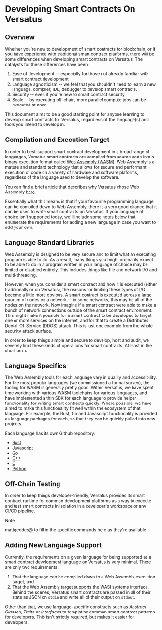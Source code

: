 # Developing Smart Contracts On Versatus

## Overview

Whether you're new to development of smart contracts for blockchain, or if you have experience with traditional smart contract platforms, there will be some differences when developing smart contracts on Versatus. The catalysts for these differences have been:
1. Ease of development -- especially for those not already familiar with smart contract development
2. Language agnosticism -- we feel that you shouldn't need to learn a new language, compiler, IDE, debugger to develop smart contracts.
3. Security -- even if you're new to smart contract security
4. Scale -- by executing off-chain, more parallel compute jobs can be executed at once

This document aims to be a good starting point for anyone learning to develop smart contracts for Versatus, regardless of the language(s) and tools you intend to develop in.

## Compilation and Execution Target

In order to best-support smart contract development in a broad range of languages, Versatus smart contracts are compiled from source code into a binary execution format called [Web Assembly (WASM)](https://webassembly.org/). Web Assembly is a mature and standard technology that allows for secure and performant execution of code on a variety of hardware and software plaforms, regardless of the language used to develop the software.

You can find a brief article that describes why Versatus chose Web Assembly [here](https://incomplete.io/wasm/why-wasm-versatus/index.html).

Essentially what this means is that if your favourite programming language can be compiled down to Web Assembly, there is a very good chance that it can be used to write smart contracts on Versatus. If your language of choice isn't supported today, we'll include some notes below that enumerate the requirements for adding a new language in case you want to add your own.

## Language Standard Libraries

Web Assembly is designed to be very secure and to limit what an executing program is able to do. As a result, many things you might ordinarily expect to be able to do in a program written in your language of choice may be limited or disabled entirely. This includes things like file and network I/O and multi-threading.

However, when you consider a smart contract and how it is executed (either traditionally or on Versatus), the reasons for limiting these types of I/O become a little more obvious. A smart contract is executed across a large quorum of nodes on a network -- in some networks, this may be all of the nodes on the network. Now imagine if a smart contract were able to make a bunch of network connections outside of the smart contract environment. This might make it possible for a smart contract to be developed to target one or more services on the internet, and for that to create a Distributed Denial-Of-Service (DDOS) attack. This is just one example from the whole security attack surface.

In order to keep things simple and secure to develop, host and audit, we severely limit these kinds of operations for smart contracts. At least in the short term.

## Language Specifics

The Web Assembly tools for each language vary in quality and accessibility. For the most popular languages (we commissioned a formal survey), the tooling for WASM is generally pretty good. Within Versatus, we have spent time working with various WASM toolchains for various languages, and have implemented a thin SDK for each language to provide helper functionality for writing smart contracts quickly. Where possible, we have aimed to make this functionality fit well within the ecosystem of that language. For example, the Rust, Go and Javascript functionality is provided as language packages for each, so that they can be quickly pulled into new projects.

Each language has its own Github repository:

* [Rust](https://github.com/versatus/versatus-rust)
* [Javascript](https://github.com/versatus/versatus-javascript)
* [Go](https://github.com/versatus/versatus-go)
* [C++](https://github.com/versatus/versatus-cpp)
* [C](https://github.com/versatus/versatus-c)
* [Python](https://github.com/versatus/versatus-python)

## Off-Chain Testing

In order to keep things developer-friendly, Versatus provides its smart contract runtime for common development platforms as a way to execute and test smart contracts in isolation in a developer's workspace or any CI/CD pipeline.

> [!NOTE]
> mattgeddes@ to fill in the specific commands here as they're available.

## Adding New Language Support

Currently, the requirements on a given language for being supported as a smart contract development language on Versatus is very minimal. There are only two requirements:

1. That the language can be compiled down to a Web Assembly execution target, and
2. That the Web Assembly target supports the WASI systems interface. Behind the scenes, Versatus smart contracts are passed in all of their state as JSON on `stdin` and write all of their output on `stdout`.

Other than that, we use language-specific constructs such as _Abstract Classes_, _Traits_ or _Interfaces_ to templatise common smart contract patterns for developers. This isn't strictly required, but makes it easier for developers.

